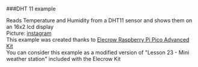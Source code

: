 ###DHT 11 example  

Reads Temperature and Humidity from a DHT11 sensor and shows them on an 16x2 lcd display  
Picture: [instagram](https://www.instagram.com/cyb3rn0id/p/C1UR4WpNPNp/)  
This example was created thanks to [Elecrow Raspberry Pi Pico Advanced Kit](https://www.elecrow.com/raspberry-pi-pico-advanced-kit-with-pico-board-32-modules-and-32-detailed-projects-lessons.html)  
You can consider this example as a modified version of "Lesson 23 - Mini weather station" included with the Elecrow Kit
